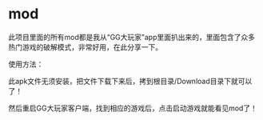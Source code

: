 # mod
此项目里面的所有mod都是我从“GG大玩家”app里面扒出来的，里面包含了众多热门游戏的破解模式，非常好用，在此分享一下。

使用方法：

此apk文件无须安装，把文件下载下来后，拷到根目录/Download目录下就可以了！

然后重启GG大玩家客户端，找到相应的游戏后，点击启动游戏就能看见mod了！
